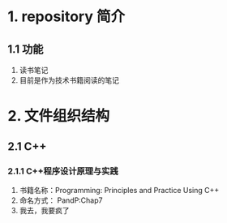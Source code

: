 # 1. repository 简介 #
## 1.1 功能 ##

1. 读书笔记
2. 目前是作为技术书籍阅读的笔记

# 2. 文件组织结构 #
## 2.1 C++ ##
### 2.1.1 C++程序设计原理与实践 ###

1. 书籍名称：Programming: Principles and Practice Using C++
2. 命名方式： PandP:Chap7
3. 我去，我要疯了